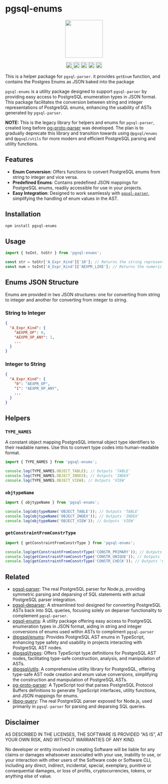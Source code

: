# pgsql-enums

<p align="center" width="100%">
  <img height="120" src="https://github.com/launchql/pgsql-parser/assets/545047/6440fa7d-918b-4a3b-8d1b-755d85de8bea" />
</p>

<p align="center" width="100%">
  <a href="https://github.com/launchql/pgsql-parser/actions/workflows/run-tests.yaml">
    <img height="20" src="https://github.com/launchql/pgsql-parser/actions/workflows/run-tests.yaml/badge.svg" />
  </a>
   <a href="https://www.npmjs.com/package/pgsql-enums"><img height="20" src="https://img.shields.io/npm/dt/pgsql-enums"></a>
   <a href="https://www.npmjs.com/package/pgsql-enums"><img height="20" src="https://img.shields.io/npm/dw/pgsql-enums"/></a>
   <a href="https://github.com/launchql/pgsql-parser/blob/main/LICENSE-MIT"><img height="20" src="https://img.shields.io/badge/license-MIT-blue.svg"/></a>
   <a href="https://www.npmjs.com/package/pgsql-enums"><img height="20" src="https://img.shields.io/github/package-json/v/launchql/pgsql-parser?filename=packages%2Fenums-json%2Fpackage.json"/></a>
</p>

This is a helper package for `pgsql-parser`. it provides `getEnum` function, and contains the Postgres Enums as JSON baked into the package

`pgsql-enums` is a utility package designed to support `pgsql-parser` by providing easy access to PostgreSQL enumeration types in JSON format. This package facilitates the conversion between string and integer representations of PostgreSQL enums, enhancing the usability of ASTs generated by `pgsql-parser`.

**NOTE:** This is the legacy library for helpers and enums for `pgsql-parser`, created long before [pg-proto-parser](https://github.com/launchql/pg-proto-parser) was developed. The plan is to gradually deprecate this library and transition towards using `@pgsql/enums` and `@pgsql/utils` for more modern and efficient PostgreSQL parsing and utility functions.

## Features

- **Enum Conversion**: Offers functions to convert PostgreSQL enums from string to integer and vice versa.
- **Predefined Enums**: Contains predefined JSON mappings for PostgreSQL enums, readily accessible for use in your projects.
- **Easy Integration**: Designed to work seamlessly with [`pgsql-parser`](https://github.com/launchql/pgsql-parser), simplifying the handling of enum values in the AST.

## Installation

```bash
npm install pgsql-enums
```

## Usage

```ts
import { toInt, toStr } from 'pgsql-enums';

const str = toStr['A_Expr_Kind']['10']; // Returns the string representation of the enum value 10
const num = toInt['A_Expr_Kind']['AEXPR_LIKE']; // Returns the numeric representation of the enum value 'AEXPR_LIKE'
```

## Enums JSON Structure

Enums are provided in two JSON structures: one for converting from string to integer and another for converting from integer to string.

### String to Integer

```json
{
  "A_Expr_Kind": {
    "AEXPR_OP": 0,
    "AEXPR_OP_ANY": 1,
    ...
  }
}
```

### Integer to String

```json
{
  "A_Expr_Kind": {
    "0": "AEXPR_OP",
    "1": "AEXPR_OP_ANY",
    ...
  }
}
```

## Helpers

### `TYPE_NAMES`

A constant object mapping PostgreSQL internal object type identifiers to their readable names. Use this to convert type codes into human-readable format.

```ts
import { TYPE_NAMES } from 'pgsql-enums';

console.log(TYPE_NAMES.OBJECT_TABLE); // Outputs 'TABLE'
console.log(TYPE_NAMES.OBJECT_INDEX); // Outputs 'INDEX'
console.log(TYPE_NAMES.OBJECT_VIEW); // Outputs 'VIEW'

```

### `objtypeName`

```ts
import { objtypeName } from 'pgsql-enums';

console.log(objtypeName('OBJECT_TABLE')); // Outputs 'TABLE'
console.log(objtypeName('OBJECT_INDEX')); // Outputs 'INDEX'
console.log(objtypeName('OBJECT_VIEW')); // Outputs 'VIEW'

```


### `getConstraintFromConstrType`

```ts
import { getConstraintFromConstrType } from 'pgsql-enums';

console.log(getConstraintFromConstrType('CONSTR_PRIMARY')); // Outputs 'PRIMARY KEY'
console.log(getConstraintFromConstrType('CONSTR_UNIQUE')); // Outputs 'UNIQUE'
console.log(getConstraintFromConstrType('CONSTR_CHECK')); // Outputs 'CHECK'
```

## Related

* [pgsql-parser](https://github.com/launchql/pgsql-parser): The real PostgreSQL parser for Node.js, providing symmetric parsing and deparsing of SQL statements with actual PostgreSQL parser integration.
* [pgsql-deparser](https://github.com/launchql/pgsql-parser/tree/main/packages/deparser): A streamlined tool designed for converting PostgreSQL ASTs back into SQL queries, focusing solely on deparser functionality to complement `pgsql-parser`.
* [pgsql-enums](https://github.com/launchql/pgsql-parser/tree/main/packages/enums-json): A utility package offering easy access to PostgreSQL enumeration types in JSON format, aiding in string and integer conversions of enums used within ASTs to compliment `pgsql-parser`
* [@pgsql/enums](https://github.com/launchql/pgsql-parser/tree/main/packages/enums): Provides PostgreSQL AST enums in TypeScript, enhancing type safety and usability in projects interacting with PostgreSQL AST nodes.
* [@pgsql/types](https://github.com/launchql/pgsql-parser/tree/main/packages/types): Offers TypeScript type definitions for PostgreSQL AST nodes, facilitating type-safe construction, analysis, and manipulation of ASTs.
* [@pgsql/utils](https://github.com/launchql/pgsql-parser/tree/main/packages/utils): A comprehensive utility library for PostgreSQL, offering type-safe AST node creation and enum value conversions, simplifying the construction and manipulation of PostgreSQL ASTs.
* [pg-proto-parser](https://github.com/launchql/pg-proto-parser): A TypeScript tool that parses PostgreSQL Protocol Buffers definitions to generate TypeScript interfaces, utility functions, and JSON mappings for enums.
* [libpg-query](https://github.com/launchql/libpg-query-node): The real PostgreSQL parser exposed for Node.js, used primarily in `pgsql-parser` for parsing and deparsing SQL queries.

## Disclaimer

AS DESCRIBED IN THE LICENSES, THE SOFTWARE IS PROVIDED “AS IS”, AT YOUR OWN RISK, AND WITHOUT WARRANTIES OF ANY KIND.

No developer or entity involved in creating Software will be liable for any claims or damages whatsoever associated with your use, inability to use, or your interaction with other users of the Software code or Software CLI, including any direct, indirect, incidental, special, exemplary, punitive or consequential damages, or loss of profits, cryptocurrencies, tokens, or anything else of value.